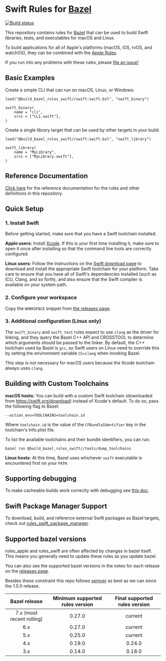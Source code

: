 # Swift Rules for [Bazel](https://bazel.build)

[![Build status](https://badge.buildkite.com/d562b11425e192a8f6ba9c43715bc8364985bccf54e4b9194a.svg?branch=master)](https://buildkite.com/bazel/rules-swift-swift)

This repository contains rules for [Bazel](https://bazel.build) that can be
used to build Swift libraries, tests, and executables for macOS and Linux.

To build applications for all of Apple's platforms (macOS, iOS, tvOS, and
watchOS), they can be combined with the
[Apple Rules](https://github.com/bazelbuild/rules_apple).

If you run into any problems with these rules, please
[file an issue!](https://github.com/bazelbuild/rules_swift/issues/new)

## Basic Examples

Create a simple CLI that can run on macOS, Linux, or Windows:

```bzl
load("@build_bazel_rules_swift//swift:swift.bzl", "swift_binary")

swift_binary(
    name = "cli",
    srcs = ["CLI.swift"],
)
```

Create a single library target that can be used by other targets in your
build:

```bzl
load("@build_bazel_rules_swift//swift:swift.bzl", "swift_library")

swift_library(
    name = "MyLibrary",
    srcs = ["MyLibrary.swift"],
)
```

## Reference Documentation

[Click here](https://github.com/bazelbuild/rules_swift/tree/master/doc)
for the reference documentation for the rules and other definitions in this
repository.

## Quick Setup

### 1. Install Swift

Before getting started, make sure that you have a Swift toolchain installed.

**Apple users:** Install [Xcode](https://developer.apple.com/xcode/downloads/).
If this is your first time installing it, make sure to open it once after
installing so that the command line tools are correctly configured.

**Linux users:** Follow the instructions on the
[Swift download page](https://swift.org/download/) to download and install the
appropriate Swift toolchain for your platform. Take care to ensure that you have
all of Swift's dependencies installed (such as ICU, Clang, and so forth), and
also ensure that the Swift compiler is available on your system path.

### 2. Configure your workspace

Copy the `WORKSPACE` snippet from [the releases
page](https://github.com/bazelbuild/rules_swift/releases).

### 3. Additional configuration (Linux only)

The `swift_binary` and `swift_test` rules expect to use `clang` as the driver
for linking, and they query the Bazel C++ API and CROSSTOOL to determine which
arguments should be passed to the linker. By default, the C++ toolchain used by
Bazel is `gcc`, so Swift users on Linux need to override this by setting the
environment variable `CC=clang` when invoking Bazel.

This step is not necessary for macOS users because the Xcode toolchain always
uses `clang`.

## Building with Custom Toolchains

**macOS hosts:** You can build with a custom Swift toolchain (downloaded
from https://swift.org/download) instead of Xcode's default. To do so,
pass the following flag to Bazel:

```lang-none
--action_env=TOOLCHAINS=toolchain.id
```

Where `toolchain.id` is the value of the `CFBundleIdentifier` key in the
toolchain's Info.plist file.

To list the available toolchains and their bundle identifiers, you can run:

```command
bazel run @build_bazel_rules_swift//tools/dump_toolchains
```

**Linux hosts:** At this time, Bazel uses whichever `swift` executable is
encountered first on your `PATH`.

## Supporting debugging

To make cacheable builds work correctly with debugging see
[this doc](doc/debuggable_remote_swift.md).

## Swift Package Manager Support

To download, build, and reference external Swift packages as Bazel
targets, check out
[rules_swift_package_manager](https://github.com/cgrindel/rules_swift_package_manager).

## Supported bazel versions

rules_apple and rules_swift are often affected by changes in bazel
itself. This means you generally need to update these rules as you
update bazel.

You can also see the supported bazel versions in the notes for each
release on the [releases
page](https://github.com/bazelbuild/rules_swift/releases).

Besides these constraint this repo follows [semver](https://semver.org/)
as best as we can since the 1.0.0 release.

| Bazel release | Minimum supported rules version | Final supported rules version|
|:-------------------:|:-------------------:|:-------------------------:|
| 7.x (most recent rolling) | 0.27.0 | current |
| 6.x | 0.27.0 | current |
| 5.x | 0.25.0 | current |
| 4.x | 0.19.0 | 0.24.0 |
| 3.x | 0.14.0 | 0.18.0 |
